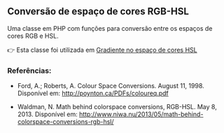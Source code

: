 ## Conversão de espaço de cores RGB-HSL

Uma classe em PHP com funções para conversão entre os espaços de cores RGB e HSL.

:point_right: Esta classe foi utilizada em [Gradiente no espaço de cores HSL](https://github.com/danmadeira/gradiente-hsl)

### Referências:

- Ford, A.; Roberts, A. Colour Space Conversions. August 11, 1998. Disponível em: <http://poynton.ca/PDFs/coloureq.pdf>

- Waldman, N. Math behind colorspace conversions, RGB-HSL. May 8, 2013. Disponível em: <http://www.niwa.nu/2013/05/math-behind-colorspace-conversions-rgb-hsl/>
